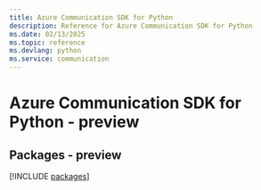 ```yaml
---
title: Azure Communication SDK for Python
description: Reference for Azure Communication SDK for Python
ms.date: 02/13/2025
ms.topic: reference
ms.devlang: python
ms.service: communication
---
```

# Azure Communication SDK for Python - preview
## Packages - preview
[!INCLUDE [packages](communication-index.md)]